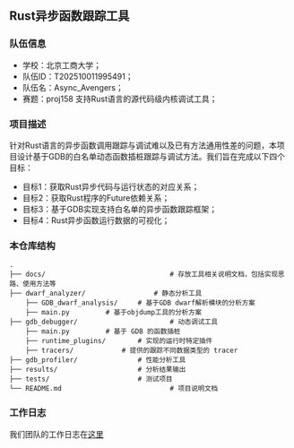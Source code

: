 ## Rust异步函数跟踪工具

### 队伍信息

- 学校：北京工商大学；
- 队伍ID：T202510011995491；
- 队伍名：Async_Avengers；
- 赛题：proj158 支持Rust语言的源代码级内核调试工具；

### 项目描述

针对Rust语言的异步函数调用跟踪与调试难以及已有方法通用性差的问题，本项目设计基于GDB的白名单动态函数插桩跟踪与调试方法。我们旨在完成以下四个目标：

- 目标1：获取Rust异步代码与运行状态的对应关系；
- 目标2：获取Rust程序的Future依赖关系；
- 目标3：基于GDB实现支持白名单的异步函数跟踪框架；
- 目标4：Rust异步函数运行数据的可视化；

### 本仓库结构

```
.
├── docs/                               # 存放工具相关说明文档，包括实现思路、使用方法等
├── dwarf_analyzer/	                # 静态分析工具
	├── GDB_dwarf_analysis/		# 基于GDB dwarf解析模块的分析方案
	├── main.py			# 基于objdump工具的分析方案
├── gdb_debugger/                       # 动态调试工具
	├── main.py			# 基于 GDB 的函数插桩
	├── runtime_plugins/		# 实现的运行时特定插件
    ├── tracers/			# 提供的跟踪不同数据类型的 tracer
├── gdb_profiler/   			# 性能分析工具
├── results/        			# 分析结果输出
├── tests/          			# 测试项目  
└── README.md                           # 项目说明文档

```



### 工作日志

我们团队的工作日志在[这里](https://github.com/Irissssaa/code-debug_Asynchronous-trace/discussions)


